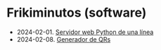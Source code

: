 # Frikiminutos (software)

* 2024-02-01. [Servidor web Python de una línea](python_http.md)
* 2024-02-08. [Generador de QRs](qr/qr.md)